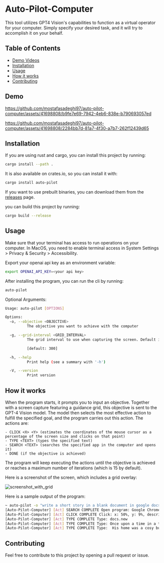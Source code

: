 # Auto-Pilot-Computer

This tool utilizes GPT4 Vision's capabilities to function as a virtual operator for your computer. Simply specify your desired task, and it will try to accomplish it on your behalf.

## Table of Contents

- [Demo Videos](#demo)
- [Installation](#installation)
- [Usage](#usage)
- [How it works](#how-it-works)
- [Contributing](#contributing)

## Demo

https://github.com/mostafasadeghi97/auto-pilot-computer/assets/41698808/b9fe7e69-7942-4eb6-838e-b790693057ed

https://github.com/mostafasadeghi97/auto-pilot-computer/assets/41698808/2284bb7d-81a7-4f30-a7b7-262f12439d65

## Installation

If you are using rust and cargo, you can install this project by running:

```bash
cargo install --path .
```

It is also available on crates.io, so you can install it with:

```bash
cargo install auto-pilot
```

If you want to use prebuilt binaries, you can download them from the [releases](https://github.com/mostafasadeghi97/auto-pilot-computer/releases) page.

you can build this project by running:

```bash
cargo build --release
```

## Usage

Make sure that your terminal has access to run operations on your computer. In MacOS, you need to enable terminal access in System Settings > Privacy & Security > Accessibility.

Export your openai api key as an environment variable:

```bash
export OPENAI_API_KEY=<your api key>
```

After installing the program, you can run the cli by running:

```bash
auto-pilot
```

Optional Arguments:

```bash
Usage: auto-pilot [OPTIONS]

Options:
  -o, --objective <OBJECTIVE>
          The objective you want to achieve with the computer

  -g, --grid-interval <GRID_INTERVAL>
          The grid interval to use when capturing the screen. Default is 300. The smaller the number, more number of lines will be drawn. (closer to pixel level)

          [default: 300]

  -h, --help
          Print help (see a summary with '-h')

  -V, --version
          Print version
```

## How it works

When the program starts, it prompts you to input an objective. Together with a screen capture featuring a guidance grid, this objective is sent to the GPT-4 Vision model. The model then selects the most effective action to fulfill the specified goal, and the program carries out this action.
The actions are:

```
- CLICK <X> <Y> (estimates the coordinates of the mouse cursor as a percentage of the screen size and clicks on that point)
- TYPE <TEXT> (types the specified text)
- SEARCH <TEXT> (searches the specified app in the computer and opens it)
- DONE (if the objective is achieved)
```

The program will keep executing the actions until the objective is achieved or reaches a maximum number of iterations (which is 15 by default).

Here is a screenshot of the screen, which includes a grid overlay:

![screenshot_with_grid](https://github.com/mostafasadeghi97/auto-pilot-computer/assets/41698808/bc028fc5-e375-4585-b361-96490a2d66a7)

Here is a sample output of the program:

```bash
~ auto-pilot -o "write a short story in a blank document in google docs"
[Auto-Pilot-Computer] [Act] SEARCH COMPLETE Open program: Google Chrome
[Auto-Pilot-Computer] [Act] CLICK COMPLETE Click: x: 50%, y: 9%, description: "Click: Address Bar", reason: "To type in the URL for Google Docs and start a new document for the short story"
[Auto-Pilot-Computer] [Act] TYPE COMPLETE Type: docs.new
[Auto-Pilot-Computer] [Act] TYPE COMPLETE Type: Once upon a time in a tranquil valley hidden among the sprawling mountains, there lived an unusual creature known as Aloysius. Unlike the other denizens of the valley, Aloysius was not a fearsome dragon nor a majestic griffin. In fact, Aloysius was a small, unassuming pangolin with scales that shimmered like opals under the moonlight...
[Auto-Pilot-Computer] [Act] TYPE COMPLETE Type:  His home was a cosy burrow lined with soft leaves and the rarest of feathers, which he had collected on his numerous adventures across the various terrains of the valley. Despite his diminutive stature, Aloysius was a pangolin of great curiosity and even greater courage. One day, Aloysius set out earlier than usual, determined to explore a mysterious cave that had long been the subject of many a valley whisper. The cave was said to hold ancient secrets and untold treasures, guarded by enigmas as old as the mountains themselves. With his trusty satchel slung over his shoulder and his spirit alight with excitement, Aloysius began his ascent towards the fabled cavern...
```

## Contributing

Feel free to contribute to this project by opening a pull request or issue.
